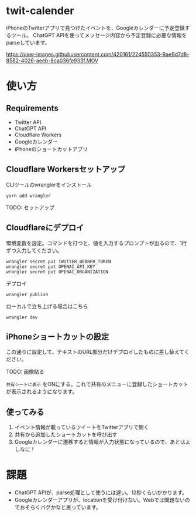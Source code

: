 # twit-calender

iPhoneのTwitterアプリで見つけたイベントを、Googleカレンダーに予定登録するツール。
ChatGPT APIを使ってメッセージ内容から予定登録に必要な情報をparseしています。

https://user-images.githubusercontent.com/420161/224550353-9ae9d7d8-8582-4026-aeeb-8ca036fe933f.MOV

# 使い方

## Requirements
* Twitter API
* ChatGPT API
* Cloudflare Workers
* Googleカレンダー
* iPhoneのショートカットアプリ

## Cloudflare Workersセットアップ

CLIツールのwranglerをインストール
```
yarn add wrangler
```

TODO: セットアップ

## Cloudflareにデプロイ

環境変数を設定。コマンドを打つと、値を入力するプロンプトが出るので、1行ずつ入力してください。
```
wrangler secret put TWITTER_BEARER_TOKEN
wrangler secret put OPENAI_API_KEY
wrangler secret put OPENAI_ORGANIZATION
```

デプロイ
```
wrangler publish
```

ローカルで立ち上げる場合はこちら
```
wrangler dev
```

## iPhoneショートカットの設定
この通りに設定して、テキストのURL部分だけデプロイしたものに差し替えてください。

TODO: 画像貼る

`共有シートに表示` をONにする。これで共有のメニューに登録したショートカットが表示されるようになります。

## 使ってみる
1. イベント情報が載っているツイートをTwitterアプリで開く
1. 共有から追加したショートカットを呼び出す
1. Googleカレンダーに遷移すると情報が入力状態になっているので、あとはよしなに！

# 課題
* ChatGPT APIが、parse処理として使うには遅い。12秒くらいかかります。
* Googleカレンダーアプリが、locationを受け付けない。Webでは問題ないのでおそらくバグかなと思っています。
